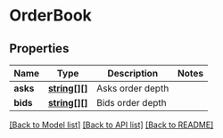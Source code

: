 # OrderBook

## Properties
Name | Type | Description | Notes
------------ | ------------- | ------------- | -------------
**asks** | [**string[][]**](array.md) | Asks order depth | 
**bids** | [**string[][]**](array.md) | Bids order depth | 

[[Back to Model list]](../README.md#documentation-for-models) [[Back to API list]](../README.md#documentation-for-api-endpoints) [[Back to README]](../README.md)


